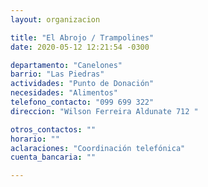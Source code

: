 ```yaml
---
layout: organizacion

title: "El Abrojo / Trampolines"
date: 2020-05-12 12:21:54 -0300

departamento: "Canelones"
barrio: "Las Piedras"
actividades: "Punto de Donación"
necesidades: "Alimentos"
telefono_contacto: "099 699 322"
direccion: "Wilson Ferreira Aldunate 712 "

otros_contactos: ""
horario: ""
aclaraciones: "Coordinación telefónica"
cuenta_bancaria: ""

---
```

